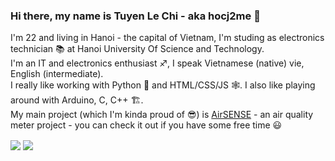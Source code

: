 ### Hi there, my name is Tuyen Le Chi - aka hocj2me 👋 
I'm 22 and living in Hanoi - the capital of Vietnam, I'm studing as electronics technician :books: at Hanoi University Of Science and Technology.<br>
I'm an IT and electronics enthusiast ♐, I speak Vietnamese (native) vie, English (intermediate).<br>
I really like working with Python :snake: and HTML/CSS/JS :spider_web:. I also like playing around with Arduino, C, C++ 🏗️.<br>
My main project (which I'm kinda proud of 😎) is [AirSENSE](https://github.com/Air-SENSE) - an air quality meter project - you can check it out if you have some free time :smiley:

<img align="center" src="https://github-readme-stats.vercel.app/api/top-langs/?username=hocj2me" /> <img align="center" src="https://github-readme-stats.vercel.app/api?username=hocj2me&show_icons=true" />
